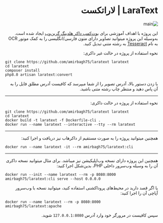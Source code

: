 <div dir='rtl'>

# LaraText | لاراتکست

![main](https://user-images.githubusercontent.com/21690865/119399353-06f6ad80-bcee-11eb-8730-8377d2344b17.gif)
    
این پروژه با اهداف آموزشی برای [بوت‌کمپ داکر هلدینگ گرین‌وب](https://evnd.co/l2PJx) ایجاد شده است.
به‌وسیله این پروژه میتوانید تصاویر دارای متون فارسی/انگلیسی را به کمک موتور OCR به نام [Tesseract](https://tesseract-ocr.github.io/)  به رشته متنی تبدیل کنید.


نحوه استفاده از پروژه در حالت غیر داکری:

</div>

```shell
git clone https://github.com/amirbagh75/laratext laratext
cd laratext
composer install
php8.0 artisan laratext:convert
```

<div dir='rtl'>

با زدن دستور بالا، آدرس تصویر را از شما میپرسد که کافیست آدرس مطلق فایل را به آن پاس دهید و منتظر چاپ رشته متنی باشید.

---

نحوه استفاده از پروژه در حالت داکری:
 
</div>

```shell
git clone https://github.com/amirbagh75/laratext laratext
cd laratext
docker build -t laratext -f Dockerfile-cli .
docker run --name laratext --interactive --tty --rm laratext
```

<div dir='rtl'>

---

همچنین میتوانید پروژه را به صورت مستقیم از داکر‌هاب نیز دریافت و اجرا کنید:

</div>

```shell
docker run --name laratext -it --rm amirbagh75/laratext:cli
```

<div dir='rtl'>

---

همچنین این پروژه دارای نسخه وب‌اپلیکیشن نیز میباشد. برای مثال میتوانید نسخه داکری‌ آن را به وسیله وب‌سرور داخلی PHP، بدین‌شکل اجرا کنید:

</div>

```shell
docker run --init --name laratext --rm -p 8080:8000 amirbagh75/laratext:cli serve --host 0.0.0.0
```

<div dir='rtl'>

یا اگر قصد دارید در محیط‌های پروداکشنی استفاده کنید، میتوانید نسخه با وب‌سرور آپاچی آن را اجرا کنید:

</div>

```shell
docker run --name laratext --rm -p 8080:8000 amirbagh75/laratext:apache
```

<div dir='rtl'>

سپس کافیست در مرورگر خود وارد آدرس `127.0.0.1:8080` شوید.

</div>
